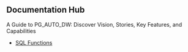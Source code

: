 ## Documentation Hub
A Guide to PG_AUTO_DW: Discover Vision, Stories, Key Features, and Capabilities
- [SQL Functions](sql_functions/readme.md)
